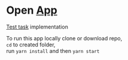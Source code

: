 # Open [App](http://y92067fr.beget.tech)  
[Test task](https://vk.com/@maxpfrontend-testovoe-zadanie-2) implementation

To run this app locally clone or download repo,  
```cd``` to created folder,  
run ```yarn install``` and then ```yarn start```
